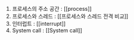 ---
---

1. 프로세스의 주소 공간 : [[process]]
2. 프로세스와 스레드 : [[프로세스와 스레드 전격 비교]]
3. 인터럽트 : [[interrupt]]
4. System call : [[System call]]

